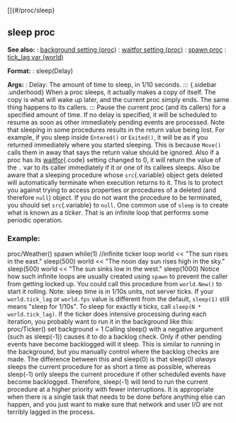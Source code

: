 []{#/proc/sleep}
## sleep proc
**See also:**
:   [background setting (proc)](#/proc/set/background)
:   [waitfor setting (proc)](#/proc/set/waitfor)
:   [spawn proc](#/proc/spawn)
:   [tick_lag var (world)](#/world/var/tick_lag)
<!-- -->
**Format:**
:   sleep(Delay)
<!-- -->
**Args:**
:   Delay: The amount of time to sleep, in 1/10 seconds.
::: {.sidebar .underhood}
When a proc sleeps, it actually makes a copy of itself. The copy is what
will wake up later, and the current proc simply ends. The same thing
happens to its callers.
:::
Pause the current proc (and its callers) for a specified amount of time.
If no delay is specified, it will be scheduled to resume as soon as
other immediately pending events are processed.
Note that sleeping in some procedures results in the return value being
lost. For example, if you sleep inside `Entered()` or `Exited()`, it
will be as if you returned immediately where you started sleeping. This
is because `Move()` calls them in away that says the return value should
be ignored. Also if a proc has its [waitfor](#/proc/set/waitfor){.code}
setting changed to 0, it will return the value of the `.` var to its
caller immediately if it or one of its callees sleeps.
Also be aware that a sleeping procedure whose `src`{.variable} object
gets deleted will automatically terminate when execution returns to it.
This is to protect you against trying to access properties or procedures
of a deleted (and therefore `null`) object. If you do not want the
procedure to be terminated, you should set `src`{.variable} to `null`.
One common use of `sleep` is to create what is known as a *ticker*. That
is an infinite loop that performs some periodic operation.
### Example:
proc/Weather() spawn while(1) //infinite ticker loop world \<\< \"The
sun rises in the east.\" sleep(500) world \<\< \"The noon day sun rises
high in the sky.\" sleep(500) world \<\< \"The sun sinks low in the
west.\" sleep(1000)
Notice how such infinite loops are usually created using `spawn` to
prevent the caller from getting locked up. You could call this procedure
from `world.New()` to start it rolling.
Note: sleep time is in 1/10s units, not server ticks. If your
`world.tick_lag` or `world.fps` value is different from the default,
`sleep(1)` still means \"sleep for 1/10s\". To sleep for exactly `N`
ticks, call `sleep(N * world.tick_lag)`.
If the ticker does intensive processing during each iteration, you
probably want to run it in the background like this: proc/Ticker() set
background = 1
Calling sleep() with a negative argument (such as sleep(-1)) causes it
to do a backlog check. Only if other pending events have become
backlogged will it sleep. This is similar to running in the background,
but you manually control where the backlog checks are made. The
difference between this and sleep(0) is that sleep(0) *always* sleeps
the current procedure for as short a time as possible, whereas sleep(-1)
only sleeps the current procedure if other scheduled events have become
backlogged. Therefore, sleep(-1) will tend to run the current procedure
at a higher priority with fewer interruptions. It is appropriate when
there is a single task that needs to be done before anything else can
happen, and you just want to make sure that network and user I/O are not
terribly lagged in the process.